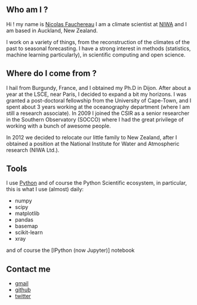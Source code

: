 <!--
.. title: About me
.. slug: about-me
.. date: 2015-07-31 11:34:39 UTC+12:00
.. tags:
.. category:
.. link:
.. description:
.. type: text
-->

## Who am I ?

Hi ! my name is [Nicolas Fauchereau](mailto:nicolas.fauchereau@gmail.com)
I am a climate scientist at [NIWA](http://www.niwa.co.nz) and I am based in Auckland, New Zealand.

I work on a variety of things, from the reconstruction of the climates of the past
to seasonal forecasting. I have a strong interest in methods (statistics, machine learning particularly),
in scientific computing and open science. 

## Where do I come from ?

I hail from Burgundy, France, and I obtained my Ph.D in Dijon. After about a year
at the LSCE, near Paris, I decided to expand a bit my horizons. I was granted a post-doctoral
fellowship from the University of Cape-Town, and I spent about 3 years working at the
oceanography department (where I am still a research associate). In 2009 I joined
the CSIR as a senior researcher in the Southern Observatory (SOCCO) where I had the
great privilege of working with a bunch of awesome people.

In 2012 we decided to relocate our little family to New Zealand, after I obtained
a position at the National Institute for Water and Atmospheric research (NIWA Ltd.).  

## Tools

I use [Python](http://www.python.org) and of course the Python Scientific ecosystem,
in particular, this is what I use (almost) daily:

+ numpy
+ scipy
+ matplotlib
+ pandas
+ basemap
+ scikit-learn
+ xray

and of course the [IPython (now Jupyter)] notebook



## Contact me

+ [gmail](mailto:nicolas.fauchereau@gmail.com)
+ [github](https://github.com/nicolasfauchereau/)
+ [twitter](https://twitter.com/nfauchereau/)
